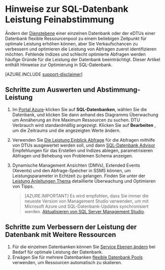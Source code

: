 <properties
    pageTitle="SQL-Datenbank die Optimierung Tipps | Microsoft Azure"
    description="Tipps zum Optimieren in Azure SQL-Datenbank mithilfe der Auswertung und Verbesserung der Leistung."
    services="sql-database"
    documentationCenter=""
    authors="v-shysun"
    manager="felixwu"
    editor=""
    keywords="SQL-Leistung optimieren, Datenbank-Performance optimieren, Tipps, die Sql Optimierung Sql Datenbank Leistung optimieren"/>

<tags
    ms.service="sql-database"
    ms.workload="data-management"
    ms.tgt_pltfrm="na"
    ms.devlang="na"
    ms.topic="article"
    ms.date="09/13/2016"
    ms.author="v-shysun"/>

# <a name="sql-database-performance-tuning-tips"></a>Hinweise zur SQL-Datenbank Leistung Feinabstimmung
Ändern der [Dienstebene](sql-database-service-tiers.md) einer einzelnen Datenbank oder der eDTUs einer Datenbank flexible Ressourcenpool zu einem beliebigen Zeitpunkt für optimale Leistung erhöhen können, aber Sie Verkaufschancen zu verbessern und optimieren die Leistung von Abfragen zuerst identifizieren möchten. Fehlende Indizes und schlecht optimierte Abfragen werden häufige Gründe für die Leistung der Datenbank beeinträchtigt. Dieser Artikel enthält Hinweise zur Optimierung in SQL-Datenbank.

[AZURE.INCLUDE [support-disclaimer](../../includes/support-disclaimer.md)]

## <a name="steps-to-evaluate-and-tune-database-performance"></a>Schritte zum Auswerten und Abstimmung-Leistung
1.  Im [Portal Azure](https://portal.azure.com)-klicken Sie auf **SQL-Datenbanken**, wählen Sie die Datenbank, und klicken Sie dann anhand des Diagramms Überwachung um Annäherung an ihre Maximum Ressourcen zu suchen. DTU Verbrauch wird standardmäßig angezeigt. Klicken Sie auf **Bearbeiten** , um die Zeitraums und die angezeigten Werte ändern.
2.  Verwenden Sie [Die Leistung Einblick Abfrage](sql-database-query-performance.md) für die Abfragen mithilfe von DTUs ausgewertet werden soll, und dann [SQL-Datenbank Advisor](sql-database-advisor.md) Empfehlungen für das Erstellen und Indizes ablegen, parametrisieren Abfragen und Behebung von Problemen Schema anzeigen.
3.  Dynamische Management Ansichten (DMVs), Extended Events (Xevents) und den Abfrage-Speicher in SSMS können, um Leistungsparameter in Echtzeit zu gelangen. Finden Sie unter der [Leistung Anleitungen Thema](sql-database-performance-guidance.md) detaillierte Überwachung und Optimieren von Tipps.


    > [AZURE.IMPORTANT] Es wird empfohlen, dass Sie immer die neueste Version von Management Studio verwenden, um mit Microsoft Azure und SQL-Datenbank-Updates synchronisiert werden. [Aktualisieren von SQL Server Management Studio](https://msdn.microsoft.com/library/mt238290.aspx).


## <a name="steps-to-improve-database-performance-with-more-resources"></a>Schritte zum Verbessern der Leistung der Datenbank mit Weitere Ressourcen
1.  Für die einzelnen Datenbanken können Sie [Service Ebenen ändern](sql-database-scale-up.md) bei Bedarf für optimale Leistung der Datenbank.
2.  Erwägen Sie für mehrere Datenbanken [flexible Datenbank Pools](sql-database-elastic-pool-guidance.md) verwenden, um Ressourcen automatisch zu skalieren.
